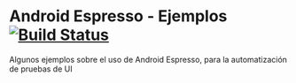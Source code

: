 # Android Espresso - Ejemplos [![Build Status](https://travis-ci.org/apiconz/espresso-ejemplos.svg?branch=master)](https://travis-ci.org/apiconz/espresso-ejemplos)
Algunos ejemplos sobre el uso de Android Espresso, para la automatización de pruebas de UI
